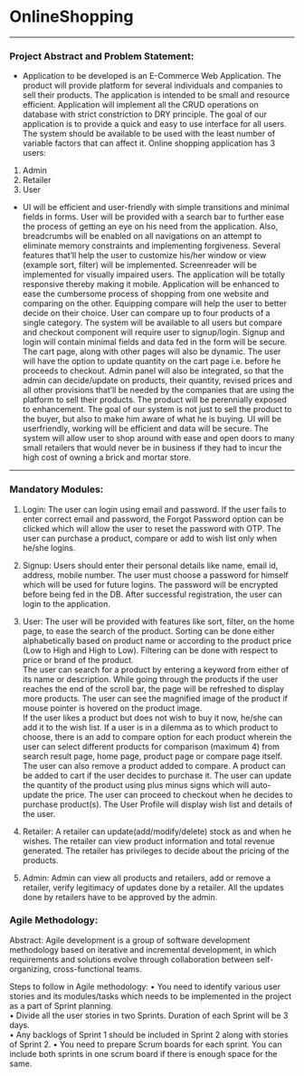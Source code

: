 # OnlineShopping
---
### Project Abstract and Problem Statement: 

- Application to be developed is an E-Commerce Web Application. The product will provide platform for several individuals and companies to sell their products. The application is intended to be small and resource efficient. Application will implement all the CRUD operations on database with strict constriction to DRY principle. The goal of our application is to provide a quick and easy to use interface for all users. The system should be available to be used with the least number of variable factors that can affect it. 
Online shopping application has 3 users: 
1. 	Admin 
2.	Retailer 
3.	User 

- UI will be efficient and user-friendly with simple transitions and minimal fields in forms. User will be provided with a search bar to further ease the process of getting an eye on his need from the application. Also, breadcrumbs will be enabled on all navigations on an attempt to eliminate memory constraints and implementing forgiveness. Several features that’ll help the user to customize his/her window or view (example sort, filter) will be implemented. Screenreader will be implemented for visually impaired users. The application will be totally responsive thereby making it mobile. 
Application will be enhanced to ease the cumbersome process of shopping from one website and comparing on the other. Equipping compare will help the user to better decide on their choice. User can compare up to four products of a single category. The system will be available to all users but compare and checkout component will require user to signup/login. Signup and login will contain minimal fields and data fed in the form will be secure. The cart page, along with other pages will also be dynamic. The user will have the option to update quantity on the cart page i.e. before he proceeds to checkout. Admin panel will also be integrated, so that the admin can decide/update on products, their quantity, revised prices and all other provisions that’ll be needed by the companies that are using the platform to sell their products. The product will be perennially exposed to enhancement. The goal of our system is not just to sell the product to the buyer, but also to make him aware of what he is buying. UI will be userfriendly, working will be efficient and data will be secure. The system will allow user to shop around with ease and open doors to many small retailers that would never be in business if they had to incur the high cost of owning a brick and mortar store. 
---
### Mandatory Modules: 

1. Login: The user can login using email and password. If the user fails to enter correct email and password, the Forgot Password option can be clicked which will allow the user to reset the password with OTP. The user can purchase a product, compare or add to wish list only when he/she logins. 
 
2.	Signup: Users should enter their personal details like name, email id, address, mobile number. The user must choose a password for himself which will be used for future logins. The password will be encrypted before being fed in the DB. After successful registration, the user can login to the application. 
 
3.	User: The user will be provided with features like sort, filter, on the home page, to ease the search of the product. Sorting can be done either alphabetically based on product name or according to the product price (Low to High and High to Low). Filtering can be done with respect to price or brand of the product.  
The user can search for a product by entering a keyword from either of its name or description. While going through the products if the user reaches the end of the scroll bar, the page will be refreshed to display more products. The user can see the magnified image of the product if mouse pointer is hovered on the product image.  
If the user likes a product but does not wish to buy it now, he/she can add it to the wish list. If a user is in a dilemma as to which product to choose, there is an add to compare option for each product wherein the user can select different products for comparison (maximum 4) from search result page, home page, product page or compare page itself. The user can also remove a product added to compare. A product can be added to cart if the user decides to purchase it. The user can update the quantity of the product using plus minus signs which will auto-update the price. The user can proceed to checkout when he decides to purchase product(s).  The User Profile will display wish list and details of the user. 
 
4.	Retailer:  A retailer can update(add/modify/delete) stock as and when he wishes. The retailer can view product information and total revenue generated. The retailer has privileges to decide about the pricing of the products. 
 
5.	Admin: Admin can view all products and retailers, add or remove a retailer, verify legitimacy of updates done by a retailer. All the updates done by retailers have to be approved by the admin. 


### Agile Methodology: 

Abstract: 
Agile development is a group of software development methodology based on iterative and incremental development, in which requirements and solutions evolve through collaboration between self-organizing, cross-functional teams. 
 
Steps to follow in Agile methodology: 
•	You need to identify various user stories and its modules/tasks which needs to be implemented in the project as a part of Sprint planning.  
•	Divide all the user stories in two Sprints. Duration of each Sprint will be 3 days.  
•	Any backlogs of Sprint 1 should be included in Sprint 2 along with stories of Sprint 2. 
•	You need to prepare Scrum boards for each sprint. You can include both sprints in one scrum board if there is enough space for the same. 
